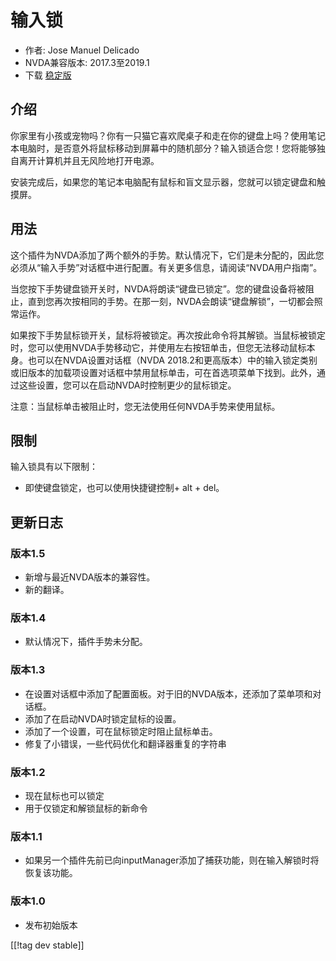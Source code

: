 # 输入锁 #

* 作者: Jose Manuel Delicado
* NVDA兼容版本: 2017.3至2019.1
* 下载 [稳定版][1]

## 介绍

你家里有小孩或宠物吗？你有一只猫它喜欢爬桌子和走在你的键盘上吗？使用笔记本电脑时，是否意外将鼠标移动到屏幕中的随机部分？输入锁适合您！您将能够独自离开计算机并且无风险地打开电源。

安装完成后，如果您的笔记本电脑配有鼠标和盲文显示器，您就可以锁定键盘和触摸屏。

## 用法

这个插件为NVDA添加了两个额外的手势。默认情况下，它们是未分配的，因此您必须从“输入手势”对话框中进行配置。有关更多信息，请阅读“NVDA用户指南”。

当您按下手势键盘锁开关时，NVDA将朗读“键盘已锁定”。您的键盘设备将被阻止，直到您再次按相同的手势。在那一刻，NVDA会朗读“键盘解锁”，一切都会照常运作。

如果按下手势鼠标锁开关，鼠标将被锁定。再次按此命令将其解锁。当鼠标被锁定时，您可以使用NVDA手势移动它，并使用左右按钮单击，但您无法移动鼠标本身。也可以在NVDA设置对话框（NVDA
2018.2和更高版本）中的输入锁定类别或旧版本的加载项设置对话框中禁用鼠标单击，可在首选项菜单下找到。此外，通过这些设置，您可以在启动NVDA时控制更少的鼠标锁定。

注意：当鼠标单击被阻止时，您无法使用任何NVDA手势来使用鼠标。

## 限制

输入锁具有以下限制：

* 即使键盘锁定，也可以使用快捷键控制+ alt + del。

## 更新日志

### 版本1.5

* 新增与最近NVDA版本的兼容性。
* 新的翻译。

### 版本1.4

* 默认情况下，插件手势未分配。

### 版本1.3

* 在设置对话框中添加了配置面板。对于旧的NVDA版本，还添加了菜单项和对话框。
* 添加了在启动NVDA时锁定鼠标的设置。
* 添加了一个设置，可在鼠标锁定时阻止鼠标单击。
* 修复了小错误，一些代码优化和翻译器重复的字符串

### 版本1.2

* 现在鼠标也可以锁定
* 用于仅锁定和解锁鼠标的新命令

### 版本1.1

* 如果另一个插件先前已向inputManager添加了捕获功能，则在输入解锁时将恢复该功能。

### 版本1.0

* 发布初始版本

[[!tag dev stable]]

[1]: https://addons.nvda-project.org/files/get.php?file=inputlock
